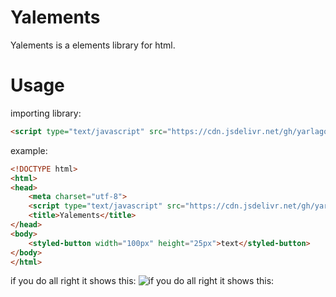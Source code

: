 # Yalements
Yalements is a elements library for html.
# Usage
importing library:
```html
<script type="text/javascript" src="https://cdn.jsdelivr.net/gh/yarlagod/Yalements@main/Yalements.js"></script>
```
example:
```html
<!DOCTYPE html>
<html>
<head>
	<meta charset="utf-8">
	<script type="text/javascript" src="https://cdn.jsdelivr.net/gh/yarlagod/Yalements@main/Yalements.js"></script>
	<title>Yalements</title>
</head>
<body>
	<styled-button width="100px" height="25px">text</styled-button>
</body>
</html>
```
if you do all right it shows this: ![if you do all right it shows this:](https://github.com/user-attachments/assets/c6ea3d7b-3b3f-4757-8036-519713da193b)
